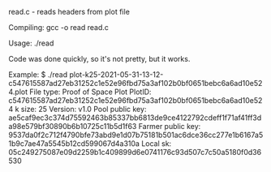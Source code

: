 read.c - reads headers from plot file

Compiling: gcc -o read read.c

Usage:
./read <chia plot file>

Code was done quickly, so it's not pretty, but it works.

Example:
$ ./read plot-k25-2021-05-31-13-12-c547615587ad27eb31252c1e52e96fbd75a3af102b0bf0651bebc6a6ad10e524.plot
File type: Proof of Space Plot
PlotID: c547615587ad27eb31252c1e52e96fbd75a3af102b0bf0651bebc6a6ad10e524
k size: 25
Version: v1.0
Pool public key: ae5caf9ec3c374d75592463b85337bb6813de9ce4122792cdeff1f71af41ff3da98e579bf30890b6b10725c11b5d1f63
Farmer public key: 9537da0f2c712f4790bfe73abd9e1d07b75181b501ac6dce36cc277e1b6167a51b9c7ae47a5545b12cd599067d4a310a
Local sk: 05c249275087e09d2259b1c409899d6e0741176c93d507c7c50a5180f0d36530
